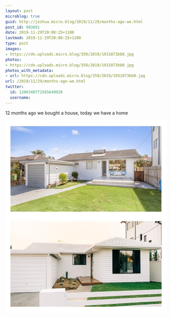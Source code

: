 ```yaml
---
layout: post
microblog: true
guid: http://joshua.micro.blog/2019/11/29/months-ago-we.html
post_id: 983691
date: 2019-11-29T20:08:25+1100
lastmod: 2019-11-29T20:08:25+1100
type: post
images:
- https://cdn.uploads.micro.blog/359/2019/1931073bb0.jpg
photos:
- https://cdn.uploads.micro.blog/359/2019/1931073bb0.jpg
photos_with_metadata:
- url: https://cdn.uploads.micro.blog/359/2019/1931073bb0.jpg
url: /2019/11/29/months-ago-we.html
twitter:
  id: 1200340771565649920
  username: 
---
```

12 months ago we bought a house, today we have a home

<img src="uploads/2019/1931073bb0.jpg" width="600" height="600" alt="" />
